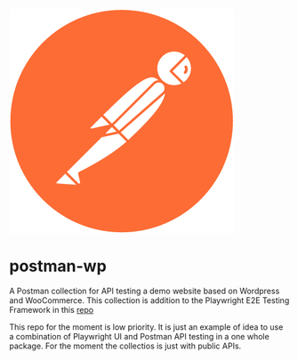 ![Postman logo](/postmanLogo.png "Postman logo")

# postman-wp

A Postman collection for API testing a demo website based on Wordpress and WooCommerce. This collection is addition to the Playwright E2E Testing Framework in this [repo](https://github.com/ovcharski/playwright-e2e)

This repo for the moment is low priority. It is just an example of idea to use a combination of Playwright UI and Postman API testing in a one whole package. For the moment the collectios is just with public APIs.

